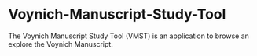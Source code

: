 # Voynich-Manuscript-Study-Tool
The Voynich Manuscript Study Tool (VMST) is an application to browse an explore the Voynich Manuscript. 

